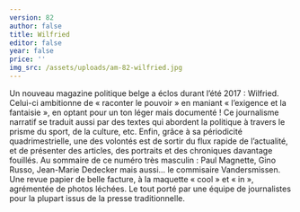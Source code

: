 ```yaml
---
version: 82
author: false
title: Wilfried
editor: false
year: false
price: ''
img_src: /assets/uploads/am-82-wilfried.jpg
---
```

Un nouveau magazine politique belge a éclos durant l’été
 2017 : Wilfried. Celui-ci ambitionne de « raconter le pouvoir
 » en maniant « l’exigence et la fantaisie », en optant
 pour un ton léger mais documenté ! Ce journalisme narratif
 se traduit aussi par des textes qui abordent la politique à
 travers le prisme du sport, de la culture, etc. Enfin, grâce à
 sa périodicité quadrimestrielle, une des volontés est de sortir
 du flux rapide de l’actualité, et de présenter des articles, des
 portraits et des chroniques davantage fouillés. Au sommaire
 de ce numéro très masculin : Paul Magnette, Gino Russo,
 Jean-Marie Dedecker mais aussi… le commisaire Vandersmissen.
 Une revue papier de belle facture, à la maquette
 « cool » et « in », agrémentée de photos léchées. Le tout porté
 par une équipe de journalistes pour la plupart issus de la presse
 traditionnelle.
